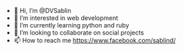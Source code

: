 - 👋 Hi, I’m @DVSablin
- 👀 I’m interested in web development
- 🌱 I’m currently learning python and ruby
- 💞️ I’m looking to collaborate on social projects
- 📫 How to reach me https://www.facebook.com/sablind/

<!---
DVSablin/DVSablin is a ✨ special ✨ repository because its `README.md` (this file) appears on your GitHub profile.
You can click the Preview link to take a look at your changes.
--->
